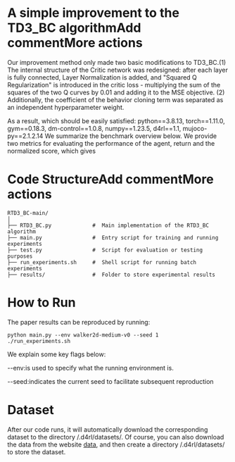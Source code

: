# A simple improvement to the TD3_BC algorithmAdd commentMore actions
Our improvement method only made two basic modifications to TD3_BC.(1) The internal structure of the Critic network was redesigned: after each layer is fully connected, Layer Normalization is added, and "Squared Q Regularization" is introduced in the critic loss - multiplying the sum of the squares of the two Q curves by 0.01 and adding it to the MSE objective. (2) Additionally, the coefficient of the behavior cloning term was separated as an independent hyperparameter weight.

 As a result, which should be easily satisfied: python==3.8.13, torch==1.11.0, gym==0.18.3, dm-control==1.0.8, numpy==1.23.5, d4rl==1.1, mujoco-py==2.1.2.14
 We summarize the benchmark overview below. We provide two metrics for evaluating the performance of the agent, return and the normalized score, which gives

# Code StructureAdd commentMore actions
 ```
 RTD3_BC-main/
│
├── RTD3_BC.py             #  Main implementation of the RTD3_BC algorithm  
├── main.py                #  Entry script for training and running experiments  
├── test.py                #  Script for evaluation or testing purposes  
├── run_experiments.sh     #  Shell script for running batch experiments  
├── results/               #  Folder to store experimental results  
```

 # How to Run
The paper results can be reproduced by running:
```Add commentMore actions
python main.py --env walker2d-medium-v0 --seed 1
./run_experiments.sh
```

We explain some key flags below:

--env:is used to specify what the running environment is.

--seed:indicates the current seed to facilitate subsequent reproduction

# Dataset
After our code runs, it will automatically download the corresponding dataset to the directory /.d4rl/datasets/. Of course, you can also download the data from the website [data](http://rail.eecs.berkeley.edu/datasets/offline_rl/gym_mujoco/), and then create a directory /.d4rl/datasets/ to store the dataset. 
